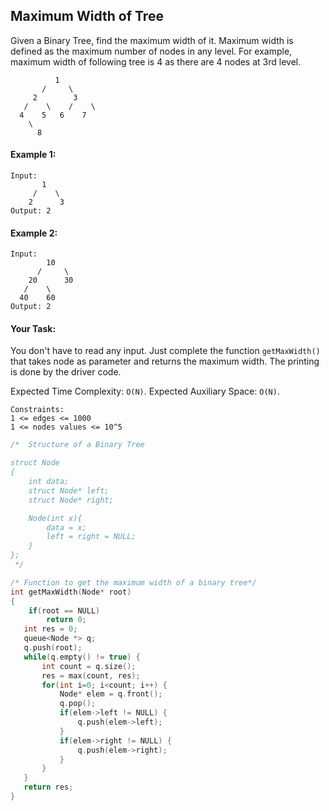 ## Maximum Width of Tree

Given a Binary Tree, find the maximum width of it. Maximum width is defined as the maximum number of nodes in any level.
For example, maximum width of following tree is 4 as there are 4 nodes at 3rd level.

```
          1
       /     \
     2        3
   /    \    /    \
  4    5   6    7
    \
      8
```

#### Example 1:

```
Input:
       1
     /    \
    2      3
Output: 2
```

#### Example 2:

```
Input:
        10
      /     \
    20      30
   /    \
  40    60
Output: 2
```

#### Your Task:

You don't have to read any input. Just complete the function `getMaxWidth()` that takes node as parameter and returns the maximum width. The printing is done by the driver code.

Expected Time Complexity: `O(N)`.
Expected Auxiliary Space: `O(N)`.

```
Constraints:
1 <= edges <= 1000
1 <= nodes values <= 10^5
```

```c++
/*  Structure of a Binary Tree

struct Node
{
    int data;
    struct Node* left;
    struct Node* right;

    Node(int x){
        data = x;
        left = right = NULL;
    }
};
 */

/* Function to get the maximum width of a binary tree*/
int getMaxWidth(Node* root)
{
    if(root == NULL)
        return 0;
   int res = 0;
   queue<Node *> q;
   q.push(root);
   while(q.empty() != true) {
       int count = q.size();
       res = max(count, res);
       for(int i=0; i<count; i++) {
           Node* elem = q.front();
           q.pop();
           if(elem->left != NULL) {
               q.push(elem->left);
           }
           if(elem->right != NULL) {
               q.push(elem->right);
           }
       }
   }
   return res;
}
```
